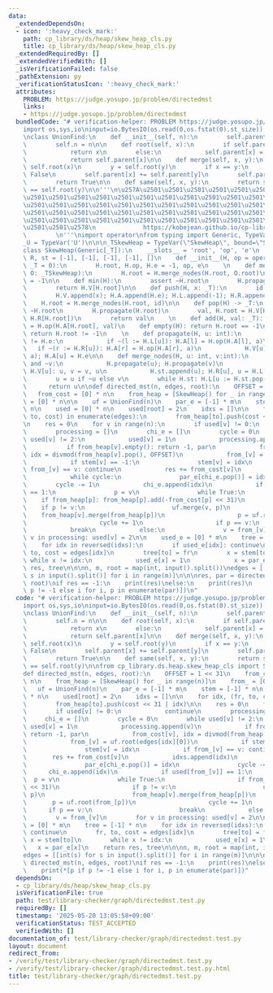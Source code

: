 ```yaml
---
data:
  _extendedDependsOn:
  - icon: ':heavy_check_mark:'
    path: cp_library/ds/heap/skew_heap_cls.py
    title: cp_library/ds/heap/skew_heap_cls.py
  _extendedRequiredBy: []
  _extendedVerifiedWith: []
  _isVerificationFailed: false
  _pathExtension: py
  _verificationStatusIcon: ':heavy_check_mark:'
  attributes:
    PROBLEM: https://judge.yosupo.jp/problem/directedmst
    links:
    - https://judge.yosupo.jp/problem/directedmst
  bundledCode: "# verification-helper: PROBLEM https://judge.yosupo.jp/problem/directedmst\n\
    import os,sys,io\ninput=io.BytesIO(os.read(0,os.fstat(0).st_size)).readline\n\n\
    \nclass UnionFind:\n    def __init__(self, n):\n        self.parent = [-1] * n\n\
    \        self.n = n\n\n    def root(self, x):\n        if self.parent[x] < 0:\n\
    \            return x\n        else:\n            self.parent[x] = self.root(self.parent[x])\n\
    \            return self.parent[x]\n\n    def merge(self, x, y):\n        x =\
    \ self.root(x)\n        y = self.root(y)\n        if x == y:\n            return\
    \ False\n        self.parent[x] += self.parent[y]\n        self.parent[y] = x\n\
    \        return True\n\n    def same(self, x, y):\n        return self.root(x)\
    \ == self.root(y)\n\n'''\n\u257A\u2501\u2501\u2501\u2501\u2501\u2501\u2501\u2501\
    \u2501\u2501\u2501\u2501\u2501\u2501\u2501\u2501\u2501\u2501\u2501\u2501\u2501\
    \u2501\u2501\u2501\u2501\u2501\u2501\u2501\u2501\u2501\u2501\u2501\u2501\u2501\
    \u2501\u2501\u2501\u2501\u2501\u2501\u2501\u2501\u2501\u2501\u2501\u2501\u2501\
    \u2501\u2501\u2501\u2501\u2501\u2501\u2501\u2501\u2501\u2501\u2501\u2501\u2501\
    \u2501\u2501\u2578\n             https://kobejean.github.io/cp-library       \
    \        \n'''\nimport operator\nfrom typing import Generic, TypeVar\n_T = TypeVar('T')\n\
    _U = TypeVar('U')\n\n\n_TSkewHeap = TypeVar(\"SkewHeap\", bound=\"SkewHeap\")\n\
    class SkewHeap(Generic[_T]):\n    __slots__ = 'root', 'op', 'e'\n    V, A, L,\
    \ R, st = [-1], [-1], [-1], [-1], []\n    def __init__(H, op = operator.add, e:\
    \ _T = 0):\n        H.root, H.op, H.e = -1, op, e\n    \n    def merge(H: _TSkewHeap,\
    \ O: _TSkewHeap):\n        H.root = H.merge_nodes(H.root, O.root)\n        O.root\
    \ = -1\n\n    def min(H):\n        assert ~H.root\n        H.propagate(H.root)\n\
    \        return H.V[H.root]\n\n    def push(H, x: _T):\n        id = len(H.V)\n\
    \        H.V.append(x); H.A.append(H.e); H.L.append(-1); H.R.append(-1)\n    \
    \    H.root = H.merge_nodes(H.root, id)\n\n    def pop(H) -> _T:\n        assert\
    \ ~H.root\n        H.propagate(H.root)\n        val, H.root = H.V[H.root], H.merge_nodes(H.L[H.root],\
    \ H.R[H.root])\n        return val\n    \n    def add(H, val: _T): H.A[H.root]\
    \ = H.op(H.A[H.root], val)\n    def empty(H): return H.root == -1\n    def __bool__(H):\
    \ return H.root != -1\n    \n    def propagate(H, u: int):\n        if (a := H.A[u])\
    \ != H.e:\n            if ~(l := H.L[u]): H.A[l] = H.op(H.A[l], a)\n         \
    \   if ~(r := H.R[u]): H.A[r] = H.op(H.A[r], a)\n            H.V[u] = H.op(H.V[u],\
    \ a); H.A[u] = H.e\n\n    def merge_nodes(H, u: int, v:int):\n        while ~u\
    \ and ~v:\n            H.propagate(u); H.propagate(v)\n            if H.V[v] <\
    \ H.V[u]: u, v = v, u\n            H.st.append(u); H.R[u], u = H.L[u], H.R[u]\n\
    \        u = u if ~u else v\n        while H.st: H.L[u := H.st.pop()] = u\n  \
    \      return u\n\ndef directed_mst(n, edges, root):\n    OFFSET = 1 << 31\n \
    \   from_cost = [0] * n\n    from_heap = [SkewHeap() for _ in range(n)]\n    from_\
    \ = [0] * n\n\n    uf = UnionFind(n)\n    par_e = [-1] * m\n    stem = [-1] *\
    \ n\n    used = [0] * n\n    used[root] = 2\n    idxs = []\n\n    for idx, (fr,\
    \ to, cost) in enumerate(edges):\n        from_heap[to].push(cost << 31 | idx)\n\
    \n    res = 0\n    for v in range(n):\n        if used[v] != 0:\n            continue\n\
    \        processing = []\n        chi_e = []\n        cycle = 0\n        while\
    \ used[v] != 2:\n            used[v] = 1\n            processing.append(v)\n \
    \           if from_heap[v].empty(): return -1, par\n            from_cost[v],\
    \ idx = divmod(from_heap[v].pop(), OFFSET)\n            from_[v] = uf.root(edges[idx][0])\n\
    \            if stem[v] == -1:\n                stem[v] = idx\n            if\
    \ from_[v] == v: continue\n            res += from_cost[v]\n            idxs.append(idx)\n\
    \            while cycle:\n                par_e[chi_e.pop()] = idx\n        \
    \        cycle -= 1\n            chi_e.append(idx)\n            if used[from_[v]]\
    \ == 1:\n                p = v\n                while True:\n                \
    \    if from_heap[p]: from_heap[p].add(-from_cost[p] << 31)\n                \
    \    if p != v:\n                        uf.merge(v, p)\n                    \
    \    from_heap[v].merge(from_heap[p])\n                    p = uf.root(from_[p])\n\
    \                    cycle += 1\n                    if p == v:\n            \
    \            break\n            else:\n                v = from_[v]\n        for\
    \ v in processing: used[v] = 2\n\n    used_e = [0] * m\n    tree = [-1] * n\n\
    \    for idx in reversed(idxs):\n        if used_e[idx]: continue\n        fr,\
    \ to, cost = edges[idx]\n        tree[to] = fr\n        x = stem[to]\n       \
    \ while x != idx:\n            used_e[x] = 1\n            x = par_e[x]\n    return\
    \ res, tree\n\n\nn, m, root = map(int, input().split())\nedges = [[int(s) for\
    \ s in input().split()] for i in range(m)]\n\n\nres, par = directed_mst(n, edges,\
    \ root)\nif res == -1:\n    print(res)\nelse:\n    print(res)\n    print(*[p if\
    \ p != -1 else i for i, p in enumerate(par)])\n"
  code: "# verification-helper: PROBLEM https://judge.yosupo.jp/problem/directedmst\n\
    import os,sys,io\ninput=io.BytesIO(os.read(0,os.fstat(0).st_size)).readline\n\n\
    \nclass UnionFind:\n    def __init__(self, n):\n        self.parent = [-1] * n\n\
    \        self.n = n\n\n    def root(self, x):\n        if self.parent[x] < 0:\n\
    \            return x\n        else:\n            self.parent[x] = self.root(self.parent[x])\n\
    \            return self.parent[x]\n\n    def merge(self, x, y):\n        x =\
    \ self.root(x)\n        y = self.root(y)\n        if x == y:\n            return\
    \ False\n        self.parent[x] += self.parent[y]\n        self.parent[y] = x\n\
    \        return True\n\n    def same(self, x, y):\n        return self.root(x)\
    \ == self.root(y)\n\nfrom cp_library.ds.heap.skew_heap_cls import SkewHeap\n\n\
    def directed_mst(n, edges, root):\n    OFFSET = 1 << 31\n    from_cost = [0] *\
    \ n\n    from_heap = [SkewHeap() for _ in range(n)]\n    from_ = [0] * n\n\n \
    \   uf = UnionFind(n)\n    par_e = [-1] * m\n    stem = [-1] * n\n    used = [0]\
    \ * n\n    used[root] = 2\n    idxs = []\n\n    for idx, (fr, to, cost) in enumerate(edges):\n\
    \        from_heap[to].push(cost << 31 | idx)\n\n    res = 0\n    for v in range(n):\n\
    \        if used[v] != 0:\n            continue\n        processing = []\n   \
    \     chi_e = []\n        cycle = 0\n        while used[v] != 2:\n           \
    \ used[v] = 1\n            processing.append(v)\n            if from_heap[v].empty():\
    \ return -1, par\n            from_cost[v], idx = divmod(from_heap[v].pop(), OFFSET)\n\
    \            from_[v] = uf.root(edges[idx][0])\n            if stem[v] == -1:\n\
    \                stem[v] = idx\n            if from_[v] == v: continue\n     \
    \       res += from_cost[v]\n            idxs.append(idx)\n            while cycle:\n\
    \                par_e[chi_e.pop()] = idx\n                cycle -= 1\n      \
    \      chi_e.append(idx)\n            if used[from_[v]] == 1:\n              \
    \  p = v\n                while True:\n                    if from_heap[p]: from_heap[p].add(-from_cost[p]\
    \ << 31)\n                    if p != v:\n                        uf.merge(v,\
    \ p)\n                        from_heap[v].merge(from_heap[p])\n             \
    \       p = uf.root(from_[p])\n                    cycle += 1\n              \
    \      if p == v:\n                        break\n            else:\n        \
    \        v = from_[v]\n        for v in processing: used[v] = 2\n\n    used_e\
    \ = [0] * m\n    tree = [-1] * n\n    for idx in reversed(idxs):\n        if used_e[idx]:\
    \ continue\n        fr, to, cost = edges[idx]\n        tree[to] = fr\n       \
    \ x = stem[to]\n        while x != idx:\n            used_e[x] = 1\n         \
    \   x = par_e[x]\n    return res, tree\n\n\nn, m, root = map(int, input().split())\n\
    edges = [[int(s) for s in input().split()] for i in range(m)]\n\n\nres, par =\
    \ directed_mst(n, edges, root)\nif res == -1:\n    print(res)\nelse:\n    print(res)\n\
    \    print(*[p if p != -1 else i for i, p in enumerate(par)])"
  dependsOn:
  - cp_library/ds/heap/skew_heap_cls.py
  isVerificationFile: true
  path: test/library-checker/graph/directedmst.test.py
  requiredBy: []
  timestamp: '2025-05-20 13:05:58+09:00'
  verificationStatus: TEST_ACCEPTED
  verifiedWith: []
documentation_of: test/library-checker/graph/directedmst.test.py
layout: document
redirect_from:
- /verify/test/library-checker/graph/directedmst.test.py
- /verify/test/library-checker/graph/directedmst.test.py.html
title: test/library-checker/graph/directedmst.test.py
---
```

